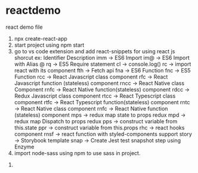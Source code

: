 # reactdemo
react demo file

<!--for set up react functional component cli -->
1. npx create-react-app <project-name>
2. start project using npm start
3. go to vs code extension and add react-snippets for using react js shorcut ex:
        Identifier		Description
        imm	→	ES6 Import
        im@	→	ES6 Import with Alias @
        rq	→	ES5 Require statement
        cl	→	console.log()
        rc	→	import react with its component
        fth	→	Fetch api
        fna	→	ES6 Function
        fnc	→	ES5 Function
        rcc	→	React Javascript class component
        rfc	→	React Javascript function (stateless) component
        rncc	→	React Native class Component
        rnfc	→	React Native function(stateless) component
        rdcc	→	Redux Javascript class component
        rtcc	→	React Typescript class component
        rtfc	→	React Typescript function(stateless) component
        rntc	→	React Native class component
        rnfc	→	React Native function (stateless) component
        mps	→	redux map state to props redux
        mpd	→	redux map Dispatch to props redux
        pps	→	construct variable from this.state
        ppr	→	construct variable from this.props
        rhc	→	react hooks component
        rnsf	→	react function with styled-components support
        story	→	Storybook template
        snap	→	Create Jest test snapshot step using Enzyme
4. import node-sass using npm to use sass in project.       

<!-- for jsx section (Aboutjsx.jsx)-->
1.